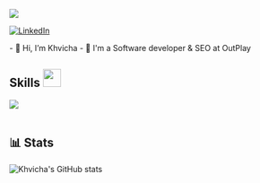 <p>
  <a href=""><img src="https://readme-typing-svg.herokuapp.com?&font=IBM+Plex+Sans&color=abcdef&size=20&lines=Welcome+to+my+GitHub+Profile!;I'm+a+Data+Scientist;I'm+a+Computer+Science+engineer" /></a>
</p>

   <a href="https://www.linkedin.com/in/khvicha-parsadanashvili/" target="_blank">
    <img alt="LinkedIn" src="https://img.shields.io/badge/LinkedIn-0077B5?style=for-the-badge&logo=linkedin&logoColor=white">
  </a>
  
<p>
  - 👋 Hi, I’m Khvicha
- 💼 I'm a Software developer & SEO at OutPlay
</p>

<h2> Skills <img src = "https://media2.giphy.com/media/QssGEmpkyEOhBCb7e1/giphy.gif?cid=ecf05e47a0n3gi1bfqntqmob8g9aid1oyj2wr3ds3mg700bl&rid=giphy.gif" width = 32px> </h2>
 <div style="display: flex">
<img src="https://skillicons.dev/icons?i=ts,js,cs,react,nextjs,electron,redux,nodejs,express,html,css,sass,bootstrap,emotion,vite,webpack,mysql,postgres,mongodb,firebase,redis,docker,linux,nginx,nestjs,npm,yarn,figma,postman,php,laravel,git,github,gradle,androidstudio,java"/>
 </div>
</details>

<br/>

<h2> 📊 Stats </h2>

![Khvicha's GitHub stats](http://github-profile-summary-cards.vercel.app/api/cards/profile-details?username=Parsa-29&theme=2077)
